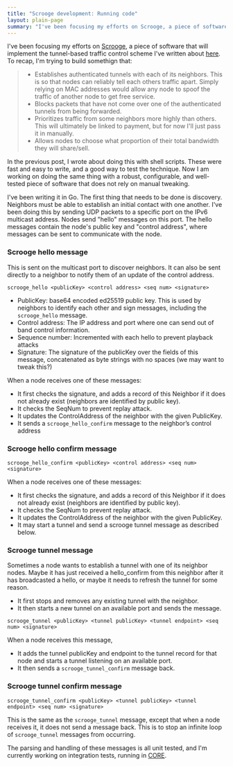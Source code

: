 ```yaml
---
title: "Scrooge development: Running code"
layout: plain-page
summary: "I've been focusing my efforts on Scrooge, a piece of software that will implement the tunnel-based traffic control scheme I've written about previously."
---
```


I've been focusing my efforts on [Scrooge](https://github.com/incentivized-mesh-infrastructure/scrooge), a piece of software that will implement the tunnel-based traffic control scheme I've written about [here](/blog/dev-update-2/). To recap, I'm trying to build somethign that:

> - Establishes authenticated tunnels with each of its neighbors. This is so that nodes can reliably tell each others traffic apart. Simply relying on MAC addresses would allow any node to spoof the traffic of another node to get free service.
> - Blocks packets that have not come over one of the authenticated tunnels from being forwarded.
> - Prioritizes traffic from some neighbors more highly than others. This will ultimately be linked to payment, but for now I'll just pass it in manually.
> - Allows nodes to choose what proportion of their total bandwidth they will share/sell.

In the previous post, I wrote about doing this with shell scripts. These were fast and easy to write, and a good way to test the technique. Now I am working on doing the same thing with a robust, configurable, and well-tested piece of software that does not rely on manual tweaking.

I've been writing it in Go. The first thing that needs to be done is discovery. Neighbors must be able to establish an initial contact with one another. I've been doing this by sending UDP packets to a specific port on the IPv6 multicast address. Nodes send "hello" messages on this port. The hello messages contain the node's public key and "control address", where messages can be sent to communicate with the node.

### Scrooge hello message

This is sent on the multicast port to discover neighbors. It can also be sent directly to a neighbor to notify them of an update of the control address. 

`scrooge_hello <publicKey> <control address> <seq num> <signature>`

- PublicKey: base64 encoded ed25519 public key. This is used by neighbors to identify each other and sign messages, including the `scrooge_hello` message.
- Control address: The IP address and port where one can send out of band control information.
- Sequence number: Incremented with each hello to prevent playback attacks
- Signature: The signature of the publicKey over the fields of this message, concatenated as byte strings with no spaces (we may want to tweak this?)

When a node receives one of these messages: 
- It first checks the signature, and adds a record of this Neighbor if it does not already exist (neighbors are identified by public key). 
- It checks the SeqNum to prevent replay attack.
- It updates the ControlAddress of the neighbor with the given PublicKey.
- It sends a `scrooge_hello_confirm` message to the neighbor’s control address

### Scrooge hello confirm message
`scrooge_hello_confirm <publicKey> <control address> <seq num> <signature>`

When a node receives one of these messages: 
- It first checks the signature, and adds a record of this Neighbor if it does not already exist (neighbors are identified by public key). 
- It checks the SeqNum to prevent replay attack.
- It updates the ControlAddress of the neighbor with the given PublicKey.
- It may start a tunnel and send a scrooge tunnel message as described below.

### Scrooge tunnel message

Sometimes a node wants to establish a tunnel with one of its neighbor nodes. Maybe it has just received a hello_confirm from this neighbor after it has broadcasted a hello, or maybe it needs to refresh the tunnel for some reason.

- It first stops and removes any existing tunnel with the neighbor. 
- It then starts a new tunnel on an available port and sends the message.

`scrooge_tunnel <publicKey> <tunnel publicKey> <tunnel endpoint> <seq num> <signature>`

When a node receives this message,
- It adds the tunnel publicKey and endpoint to the tunnel record for that node and starts a tunnel listening on an available port.
- It then sends a `scrooge_tunnel_confirm` message back.

### Scrooge tunnel confirm message

`scrooge_tunnel_confirm <publicKey> <tunnel publicKey> <tunnel endpoint> <seq num> <signature>`

This is the same as the `scrooge_tunnel` message, except that when a node receives it, it does not send a message back. This is to stop an infinite loop of `scrooge_tunnel` messages from occurring.

The parsing and handling of these messages is all unit tested, and I'm currently working on integration tests, running in [CORE](/blog/using-core-for-network-simulation/). 
